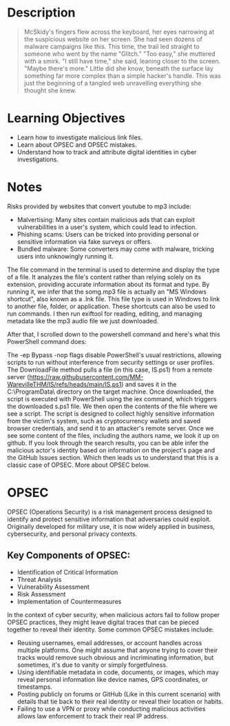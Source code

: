 # Description 
> McSkidy's fingers flew across the keyboard, her eyes narrowing at the suspicious website on her screen. She had seen dozens of malware campaigns like this. This time, the trail led straight to someone who went by the name "Glitch."
 "Too easy," she muttered with a smirk.
 "I still have time," she said, leaning closer to the screen. "Maybe there's more."
 Little did she know, beneath the surface lay something far more complex than a simple hacker's handle. This was just the beginning of a tangled web unravelling everything she thought she knew.

# Learning Objectives
- Learn how to investigate malicious link files.
- Learn about OPSEC and OPSEC mistakes.
- Understand how to track and attribute digital identities in cyber investigations.

# Notes
Risks provided by websites that convert youtube to mp3 include:
- Malvertising: Many sites contain malicious ads that can exploit vulnerabilities in a user's system, which could lead to infection.
- Phishing scams: Users can be tricked into providing personal or sensitive information via fake surveys or offers.
- Bundled malware: Some converters may come with malware, tricking users into unknowingly running it.

The file command in the terminal is used to determine and display the type of a file. It analyzes the file's content rather than relying solely on its extension, providing accurate information about its format and type.
By running it, we infer that the somg.mp3 file is actually an "MS Windows shortcut", also known as a .lnk file. This file type is used in Windows to link to another file, folder, or application. These shortcuts can also be used to run commands.
I then run exiftool for reading, editing, and managing metadata like the mp3 audio file we just downloaded.

After that, I scrolled down to the powershell command and here's what this PowerShell command does:

The -ep Bypass -nop flags disable PowerShell's usual restrictions, allowing scripts to run without interference from security settings or user profiles.
The DownloadFile method pulls a file (in this case, IS.ps1) from a remote server (https://raw.githubusercontent.com/MM-WarevilleTHM/IS/refs/heads/main/IS.ps1) and saves it in the C:\\ProgramData\\ directory on the target machine.
Once downloaded, the script is executed with PowerShell using the iex command, which triggers the downloaded s.ps1 file.
We then open the contents of the file where we see a script. The script is designed to collect highly sensitive information from the victim's system, such as cryptocurrency wallets and saved browser credentials, and send it to an attacker's remote server.
Once we see some content of the files, including the authors name, we look it up on github. If you look through the search results, you can be able infer the malicious actor's identity based on information on the project's page and the GitHub Issues section. Which then leads us to understand that this is a classic case of OPSEC. More about OPSEC below. 

# OPSEC 
OPSEC (Operations Security) is a risk management process designed to identify and protect sensitive information that adversaries could exploit. Originally developed for military use, it is now widely applied in business, cybersecurity, and personal privacy contexts.

## Key Components of OPSEC:
- Identification of Critical Information
- Threat Analysis
- Vulnerability Assessment
- Risk Assessment
- Implementation of Countermeasures

In the context of cyber security, when malicious actors fail to follow proper OPSEC practices, they might leave digital traces that can be pieced together to reveal their identity. Some common OPSEC mistakes include:
- Reusing usernames, email addresses, or account handles across multiple platforms. One might assume that anyone trying to cover their tracks would remove such obvious and incriminating information, but sometimes, it's due to vanity or simply forgetfulness.
- Using identifiable metadata in code, documents, or images, which may reveal personal information like device names, GPS coordinates, or timestamps.
- Posting publicly on forums or GitHub (Like in this current scenario) with details that tie back to their real identity or reveal their location or habits.
- Failing to use a VPN or proxy while conducting malicious activities allows law enforcement to track their real IP address.


